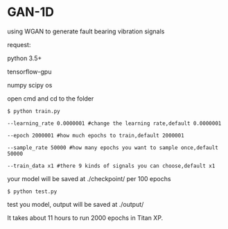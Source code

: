 # GAN-1D
using WGAN to generate fault bearing vibration signals

request:

python 3.5+

tensorflow-gpu

numpy scipy os

open cmd and cd to the folder 

    $ python train.py 

    --learning_rate 0.0000001 #change the learning rate,default 0.0000001
                  
    --epoch 2000001 #how much epochs to train,default 2000001
                  
    --sample_rate 50000 #how many epochs you want to sample once,default 50000
                  
    --train_data x1 #there 9 kinds of signals you can choose,default x1
                  
your model will be saved at ./checkpoint/ per 100 epochs

    $ python test.py 

test you model, output will be saved at ./output/

It takes about 11 hours to run 2000 epochs in Titan XP.
